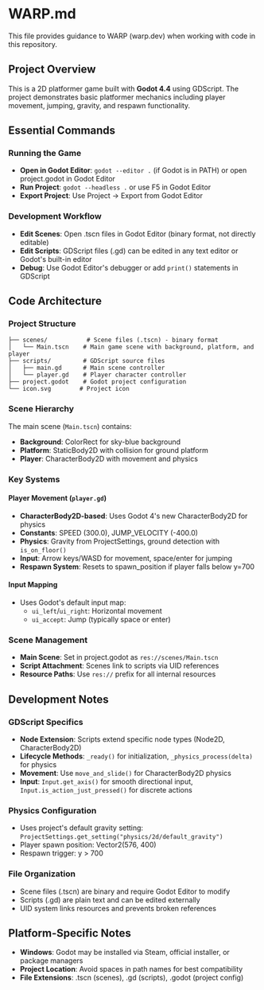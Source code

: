 # WARP.md

This file provides guidance to WARP (warp.dev) when working with code in this repository.

## Project Overview

This is a 2D platformer game built with **Godot 4.4** using GDScript. The project demonstrates basic platformer mechanics including player movement, jumping, gravity, and respawn functionality.

## Essential Commands

### Running the Game
- **Open in Godot Editor**: `godot --editor .` (if Godot is in PATH) or open project.godot in Godot Editor
- **Run Project**: `godot --headless .` or use F5 in Godot Editor
- **Export Project**: Use Project → Export from Godot Editor

### Development Workflow
- **Edit Scenes**: Open .tscn files in Godot Editor (binary format, not directly editable)
- **Edit Scripts**: GDScript files (.gd) can be edited in any text editor or Godot's built-in editor
- **Debug**: Use Godot Editor's debugger or add `print()` statements in GDScript

## Code Architecture

### Project Structure
```
├── scenes/           # Scene files (.tscn) - binary format
│   └── Main.tscn    # Main game scene with background, platform, and player
├── scripts/         # GDScript source files
│   ├── main.gd      # Main scene controller
│   └── player.gd    # Player character controller
├── project.godot    # Godot project configuration
└── icon.svg        # Project icon
```

### Scene Hierarchy
The main scene (`Main.tscn`) contains:
- **Background**: ColorRect for sky-blue background
- **Platform**: StaticBody2D with collision for ground platform
- **Player**: CharacterBody2D with movement and physics

### Key Systems

#### Player Movement (`player.gd`)
- **CharacterBody2D-based**: Uses Godot 4's new CharacterBody2D for physics
- **Constants**: SPEED (300.0), JUMP_VELOCITY (-400.0)
- **Physics**: Gravity from ProjectSettings, ground detection with `is_on_floor()`
- **Input**: Arrow keys/WASD for movement, space/enter for jumping
- **Respawn System**: Resets to spawn_position if player falls below y=700

#### Input Mapping
- Uses Godot's default input map:
  - `ui_left`/`ui_right`: Horizontal movement
  - `ui_accept`: Jump (typically space or enter)

### Scene Management
- **Main Scene**: Set in project.godot as `res://scenes/Main.tscn`
- **Script Attachment**: Scenes link to scripts via UID references
- **Resource Paths**: Use `res://` prefix for all internal resources

## Development Notes

### GDScript Specifics
- **Node Extension**: Scripts extend specific node types (Node2D, CharacterBody2D)
- **Lifecycle Methods**: `_ready()` for initialization, `_physics_process(delta)` for physics
- **Movement**: Use `move_and_slide()` for CharacterBody2D physics
- **Input**: `Input.get_axis()` for smooth directional input, `Input.is_action_just_pressed()` for discrete actions

### Physics Configuration
- Uses project's default gravity setting: `ProjectSettings.get_setting("physics/2d/default_gravity")`
- Player spawn position: Vector2(576, 400)
- Respawn trigger: y > 700

### File Organization
- Scene files (.tscn) are binary and require Godot Editor to modify
- Scripts (.gd) are plain text and can be edited externally
- UID system links resources and prevents broken references

## Platform-Specific Notes
- **Windows**: Godot may be installed via Steam, official installer, or package managers
- **Project Location**: Avoid spaces in path names for best compatibility
- **File Extensions**: .tscn (scenes), .gd (scripts), .godot (project config)
